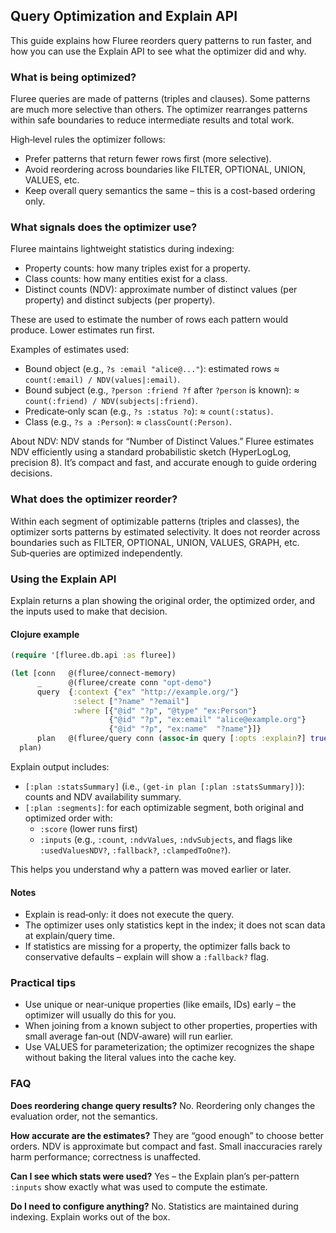 ## Query Optimization and Explain API

This guide explains how Fluree reorders query patterns to run faster, and how you can use the Explain API to see what the optimizer did and why.

### What is being optimized?

Fluree queries are made of patterns (triples and clauses). Some patterns are much more selective than others. The optimizer rearranges patterns within safe boundaries to reduce intermediate results and total work.

High‑level rules the optimizer follows:
- Prefer patterns that return fewer rows first (more selective).
- Avoid reordering across boundaries like FILTER, OPTIONAL, UNION, VALUES, etc.
- Keep overall query semantics the same – this is a cost-based ordering only.

### What signals does the optimizer use?

Fluree maintains lightweight statistics during indexing:
- Property counts: how many triples exist for a property.
- Class counts: how many entities exist for a class.
- Distinct counts (NDV): approximate number of distinct values (per property) and distinct subjects (per property).

These are used to estimate the number of rows each pattern would produce. Lower estimates run first.

Examples of estimates used:
- Bound object (e.g., `?s :email "alice@..."`): estimated rows ≈ `count(:email) / NDV(values|:email)`.
- Bound subject (e.g., `?person :friend ?f` after `?person` is known): ≈ `count(:friend) / NDV(subjects|:friend)`.
- Predicate‑only scan (e.g., `?s :status ?o`): ≈ `count(:status)`.
- Class (e.g., `?s a :Person`): ≈ `classCount(:Person)`.

About NDV: NDV stands for “Number of Distinct Values.” Fluree estimates NDV efficiently using a standard probabilistic sketch (HyperLogLog, precision 8). It’s compact and fast, and accurate enough to guide ordering decisions.

### What does the optimizer reorder?

Within each segment of optimizable patterns (triples and classes), the optimizer sorts patterns by estimated selectivity. It does not reorder across boundaries such as FILTER, OPTIONAL, UNION, VALUES, GRAPH, etc. Sub‑queries are optimized independently.

### Using the Explain API

Explain returns a plan showing the original order, the optimized order, and the inputs used to make that decision.

#### Clojure example

```clojure
(require '[fluree.db.api :as fluree])

(let [conn   @(fluree/connect-memory)
      _      @(fluree/create conn "opt-demo")
      query  {:context {"ex" "http://example.org/"}
              :select ["?name" "?email"]
              :where [{"@id" "?p", "@type" "ex:Person"}
                      {"@id" "?p", "ex:email" "alice@example.org"}
                      {"@id" "?p", "ex:name"  "?name"}]}
      plan   @(fluree/query conn (assoc-in query [:opts :explain?] true))]
  plan)
```

Explain output includes:
- `[:plan :statsSummary]` (i.e., `(get-in plan [:plan :statsSummary])`): counts and NDV availability summary.
- `[:plan :segments]`: for each optimizable segment, both original and optimized order with:
  - `:score` (lower runs first)
  - `:inputs` (e.g., `:count`, `:ndvValues`, `:ndvSubjects`, and flags like `:usedValuesNDV?`, `:fallback?`, `:clampedToOne?`).

This helps you understand why a pattern was moved earlier or later.

#### Notes
- Explain is read‑only: it does not execute the query.
- The optimizer uses only statistics kept in the index; it does not scan data at explain/query time.
- If statistics are missing for a property, the optimizer falls back to conservative defaults – explain will show a `:fallback?` flag.

### Practical tips

- Use unique or near‑unique properties (like emails, IDs) early – the optimizer will usually do this for you.
- When joining from a known subject to other properties, properties with small average fan‑out (NDV‑aware) will run earlier.
- Use VALUES for parameterization; the optimizer recognizes the shape without baking the literal values into the cache key.

### FAQ

**Does reordering change query results?**
No. Reordering only changes the evaluation order, not the semantics.

**How accurate are the estimates?**
They are “good enough” to choose better orders. NDV is approximate but compact and fast. Small inaccuracies rarely harm performance; correctness is unaffected.

**Can I see which stats were used?**
Yes – the Explain plan’s per‑pattern `:inputs` show exactly what was used to compute the estimate.

**Do I need to configure anything?**
No. Statistics are maintained during indexing. Explain works out of the box.


